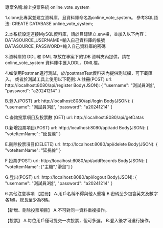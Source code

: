專案名稱:線上投票系統 online_vote_system

1.clone此專案並建立資料庫，且資料庫命名為online_vote_system。
參考SQL語法:
CREATE DATABASE online_vote_system;


2.本系統設定連接MySQL資料庫，請於目錄建立.env檔，並加入以下內容：
DATASOURCE_USERNAME=輸入自己資料庫的帳號
DATASOURCE_PASSWORD=輸入自己資料庫的密碼


3.資料庫的 DDL 和 DML 存放在專案下的\DB 資料夾內提供，請在online_vote_system 資料庫中匯入DDL、DML檔。


4.如使用Postman進行測試，於/postmanTest資料夾內提供測試檔，可下載匯入。
  或者於測試工具上使用以下範例:
A.註冊(POST)
url:
http://localhost:8080/api/register
Body(JSON):
{
    "username": "測試員3號",
    "password": "a20241214"
}

B.登入(POST)
url:
http://localhost:8080/api/login
Body(JSON):
{
    "username": "測試員3號",
    "password": "a20241214"
}

C.查詢投票項目及投票數 (GET)
url:
http://localhost:8080/api/getDatas

D.新增投票項目(POST)
url:
http://localhost:8080/api/add
Body(JSON):
{
    "voteItemName": "延長線"
}

E.刪除投票項目(DELETE)
url:
http://localhost:8080/api/delete
Body(JSON):
{
    "voteItemName": "延長線"
}

F.投票(POST)
url:
http://localhost:8080/api/addRecords
Body(JSON):
{
    "voteItemName": ["主機","滑鼠"]
}

G.登出(POST)
url:
http://localhost:8080/api/logout
Body(JSON):
{
  "username": "測試員3號",
  "password": "a20241214"
}


6.其他注意事項
【註冊】
  A.用戶名稱不得與他人重複
  B.密碼至少包含英文及數字各1碼，總長至少為8碼。

【新增、刪除投票項目】
  A.不可對同一資料重複操作。

【投票】
  A.每位用戶僅可提交一次投票，但可多選。 
  B.登入後才可進行操作。




